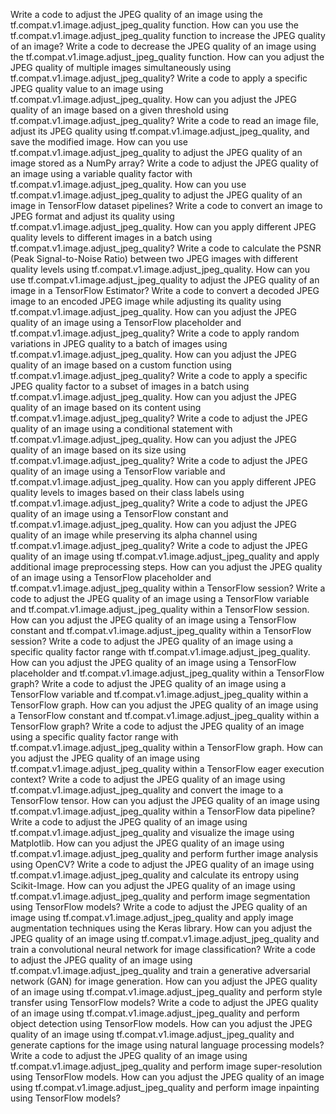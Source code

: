Write a code to adjust the JPEG quality of an image using the tf.compat.v1.image.adjust_jpeg_quality function.
How can you use the tf.compat.v1.image.adjust_jpeg_quality function to increase the JPEG quality of an image?
Write a code to decrease the JPEG quality of an image using the tf.compat.v1.image.adjust_jpeg_quality function.
How can you adjust the JPEG quality of multiple images simultaneously using tf.compat.v1.image.adjust_jpeg_quality?
Write a code to apply a specific JPEG quality value to an image using tf.compat.v1.image.adjust_jpeg_quality.
How can you adjust the JPEG quality of an image based on a given threshold using tf.compat.v1.image.adjust_jpeg_quality?
Write a code to read an image file, adjust its JPEG quality using tf.compat.v1.image.adjust_jpeg_quality, and save the modified image.
How can you use tf.compat.v1.image.adjust_jpeg_quality to adjust the JPEG quality of an image stored as a NumPy array?
Write a code to adjust the JPEG quality of an image using a variable quality factor with tf.compat.v1.image.adjust_jpeg_quality.
How can you use tf.compat.v1.image.adjust_jpeg_quality to adjust the JPEG quality of an image in TensorFlow dataset pipelines?
Write a code to convert an image to JPEG format and adjust its quality using tf.compat.v1.image.adjust_jpeg_quality.
How can you apply different JPEG quality levels to different images in a batch using tf.compat.v1.image.adjust_jpeg_quality?
Write a code to calculate the PSNR (Peak Signal-to-Noise Ratio) between two JPEG images with different quality levels using tf.compat.v1.image.adjust_jpeg_quality.
How can you use tf.compat.v1.image.adjust_jpeg_quality to adjust the JPEG quality of an image in a TensorFlow Estimator?
Write a code to convert a decoded JPEG image to an encoded JPEG image while adjusting its quality using tf.compat.v1.image.adjust_jpeg_quality.
How can you adjust the JPEG quality of an image using a TensorFlow placeholder and tf.compat.v1.image.adjust_jpeg_quality?
Write a code to apply random variations in JPEG quality to a batch of images using tf.compat.v1.image.adjust_jpeg_quality.
How can you adjust the JPEG quality of an image based on a custom function using tf.compat.v1.image.adjust_jpeg_quality?
Write a code to apply a specific JPEG quality factor to a subset of images in a batch using tf.compat.v1.image.adjust_jpeg_quality.
How can you adjust the JPEG quality of an image based on its content using tf.compat.v1.image.adjust_jpeg_quality?
Write a code to adjust the JPEG quality of an image using a conditional statement with tf.compat.v1.image.adjust_jpeg_quality.
How can you adjust the JPEG quality of an image based on its size using tf.compat.v1.image.adjust_jpeg_quality?
Write a code to adjust the JPEG quality of an image using a TensorFlow variable and tf.compat.v1.image.adjust_jpeg_quality.
How can you apply different JPEG quality levels to images based on their class labels using tf.compat.v1.image.adjust_jpeg_quality?
Write a code to adjust the JPEG quality of an image using a TensorFlow constant and tf.compat.v1.image.adjust_jpeg_quality.
How can you adjust the JPEG quality of an image while preserving its alpha channel using tf.compat.v1.image.adjust_jpeg_quality?
Write a code to adjust the JPEG quality of an image using tf.compat.v1.image.adjust_jpeg_quality and apply additional image preprocessing steps.
How can you adjust the JPEG quality of an image using a TensorFlow placeholder and tf.compat.v1.image.adjust_jpeg_quality within a TensorFlow session?
Write a code to adjust the JPEG quality of an image using a TensorFlow variable and tf.compat.v1.image.adjust_jpeg_quality within a TensorFlow session.
How can you adjust the JPEG quality of an image using a TensorFlow constant and tf.compat.v1.image.adjust_jpeg_quality within a TensorFlow session?
Write a code to adjust the JPEG quality of an image using a specific quality factor range with tf.compat.v1.image.adjust_jpeg_quality.
How can you adjust the JPEG quality of an image using a TensorFlow placeholder and tf.compat.v1.image.adjust_jpeg_quality within a TensorFlow graph?
Write a code to adjust the JPEG quality of an image using a TensorFlow variable and tf.compat.v1.image.adjust_jpeg_quality within a TensorFlow graph.
How can you adjust the JPEG quality of an image using a TensorFlow constant and tf.compat.v1.image.adjust_jpeg_quality within a TensorFlow graph?
Write a code to adjust the JPEG quality of an image using a specific quality factor range with tf.compat.v1.image.adjust_jpeg_quality within a TensorFlow graph.
How can you adjust the JPEG quality of an image using tf.compat.v1.image.adjust_jpeg_quality within a TensorFlow eager execution context?
Write a code to adjust the JPEG quality of an image using tf.compat.v1.image.adjust_jpeg_quality and convert the image to a TensorFlow tensor.
How can you adjust the JPEG quality of an image using tf.compat.v1.image.adjust_jpeg_quality within a TensorFlow data pipeline?
Write a code to adjust the JPEG quality of an image using tf.compat.v1.image.adjust_jpeg_quality and visualize the image using Matplotlib.
How can you adjust the JPEG quality of an image using tf.compat.v1.image.adjust_jpeg_quality and perform further image analysis using OpenCV?
Write a code to adjust the JPEG quality of an image using tf.compat.v1.image.adjust_jpeg_quality and calculate its entropy using Scikit-Image.
How can you adjust the JPEG quality of an image using tf.compat.v1.image.adjust_jpeg_quality and perform image segmentation using TensorFlow models?
Write a code to adjust the JPEG quality of an image using tf.compat.v1.image.adjust_jpeg_quality and apply image augmentation techniques using the Keras library.
How can you adjust the JPEG quality of an image using tf.compat.v1.image.adjust_jpeg_quality and train a convolutional neural network for image classification?
Write a code to adjust the JPEG quality of an image using tf.compat.v1.image.adjust_jpeg_quality and train a generative adversarial network (GAN) for image generation.
How can you adjust the JPEG quality of an image using tf.compat.v1.image.adjust_jpeg_quality and perform style transfer using TensorFlow models?
Write a code to adjust the JPEG quality of an image using tf.compat.v1.image.adjust_jpeg_quality and perform object detection using TensorFlow models.
How can you adjust the JPEG quality of an image using tf.compat.v1.image.adjust_jpeg_quality and generate captions for the image using natural language processing models?
Write a code to adjust the JPEG quality of an image using tf.compat.v1.image.adjust_jpeg_quality and perform image super-resolution using TensorFlow models.
How can you adjust the JPEG quality of an image using tf.compat.v1.image.adjust_jpeg_quality and perform image inpainting using TensorFlow models?